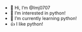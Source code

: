 - 👋 Hi, I’m @Imj0707
- 👀 I’m interested in python!
- 🌱 I’m currently learning python!
- 👍 I like python!

<!---
Imj0707/Imj0707 is a ✨ special ✨ repository because its `README.md` (this file) appears on your GitHub profile.
You can click the Preview link to take a look at your changes.
--->
